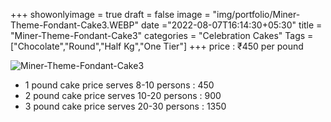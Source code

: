 +++
showonlyimage = true
draft = false
image = "img/portfolio/Miner-Theme-Fondant-Cake3.WEBP"
date ="2022-08-07T16:14:30+05:30"
title = "Miner-Theme-Fondant-Cake3"
categories = "Celebration Cakes"
Tags = ["Chocolate","Round","Half Kg","One Tier"]
+++
price : ₹450 per pound
<!--more-->
![Miner-Theme-Fondant-Cake3](/img/portfolio/Miner-Theme-Fondant-Cake3.WEBP)
* 1 pound cake price serves 8-10 persons : 450
* 2 pound cake price serves 10-20 persons : 900
* 3 pound cake price serves 20-30 persons : 1350
